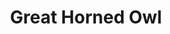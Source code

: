 ---
layout: post
title: Great Horned Owl
permalink: bird/great-horned-owl
bird:
  name: Great Horned Owl
  latin-name: Bubo virginianus
  frequency: occasionally
  season: winter & spring
  page_url: "https://commons.wikimedia.org/wiki/File:Great_Horned_Owl_(30706490070).jpg"
  image: https://res.cloudinary.com/fergd/image/upload/q_auto/v1640205436/Birds/Great_Horned_Owl__30706490070.jpg
  caption: "A Great Horned Owl sits on a branch facing the camera."
---